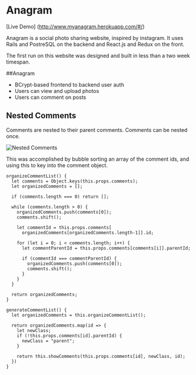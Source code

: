 # Anagram
[Live Demo] (http://www.myanagram.herokuapp.com/#/)

Anagram is a social photo sharing website, inspired by instagram. It uses Rails and PostreSQL on the backend and React.js and Redux on the front.

The first run on this website was designed and built in less than a two week timespan.

##Anagram

* BCrypt-based frontend to backend user auth
* Users can view and upload photos
* Users can comment on posts

## Nested Comments
Comments are nested to their parent comments. Comments can be nested once.

![Nested Comments](Anagram/docs/images/nested_comments.png)

This was accomplished by bubble sorting an array of the comment ids, and using this to key into the comment object.

```
organizeCommentList() {
  let comments = Object.keys(this.props.comments);
  let organizedComments = [];

  if (comments.length === 0) return [];

  while (comments.length > 0) {
    organizedComments.push(comments[0]);
    comments.shift();

    let commentId = this.props.comments[
      organizedComments[organizedComments.length-1]].id;

    for (let i = 0; i < comments.length; i++) {
      let commentParentId = this.props.comments[comments[i]].parentId;

      if (commentId === commentParentId) {
        organizedComments.push(comments[0]);
        comments.shift();
      }
    }
  }

  return organizedComments;
}

generateCommentList() {
  let organizedComments = this.organizeCommentList();

  return organizedComments.map(id => {
    let newClass;
    if (!this.props.comments[id].parentId) {
      newClass = "parent";
    }

    return this.showComments(this.props.comments[id], newClass, id);
  })
}
```

